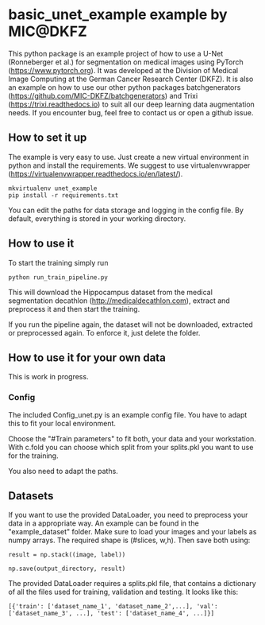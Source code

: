 # basic_unet_example example by MIC@DKFZ
This python package is an example project of how to use a U-Net (Ronneberger et al.) for segmentation on medical images using PyTorch (https://www.pytorch.org).
It was developed at the Division of Medical Image Computing at the German Cancer
Research Center (DKFZ).
It is also an example on how to use our other python packages batchgenerators (https://github.com/MIC-DKFZ/batchgenerators) and Trixi (https://trixi.readthedocs.io) to suit all our deep learning data augmentation needs.
If you encounter bug, feel free to contact us or open a github issue.


## How to set it up
The example is very easy to use. Just create a new virtual environment in python and install the requirements. We suggest to use virtualenvwrapper (https://virtualenvwrapper.readthedocs.io/en/latest/).
```
mkvirtualenv unet_example
pip install -r requirements.txt
```

You can edit the paths for data storage and logging in the config file. By default, everything is stored in your working directory.

## How to use it
To start the training simply run 
```
python run_train_pipeline.py
```

This will download the Hippocampus dataset from the medical segmentation decathlon (http://medicaldecathlon.com),
extract and preprocess it and then start the training.

If you run the pipeline again, the dataset will not be downloaded, extracted or preprocessed again. To enforce it, just delete the folder.


## How to use it for your own data
This is work in progress.

### Config

The included Config_unet.py is an example config file. You have to adapt this to fit your local environment.

Choose the "#Train parameters" to fit both, your data and your workstation. 
With c.fold you can choose which split from your splits.pkl you want to use for the training.

You also need to adapt the paths.

## Datasets
If you want to use the provided DataLoader, you need to preprocess your data in a appropriate way. An example can be found in the "example_dataset" folder.
Make sure to load your images and your labels as numpy arrays. The required shape is (#slices, w,h). Then save both using:
```
result = np.stack((image, label))

np.save(output_directory, result)
```

The provided DataLoader requires a splits.pkl file, that contains a dictionary of all the files used for training, validation and testing.
It looks like this:
```
[{'train': ['dataset_name_1', 'dataset_name_2',...], 'val': ['dataset_name_3', ...], 'test': ['dataset_name_4', ...]}]